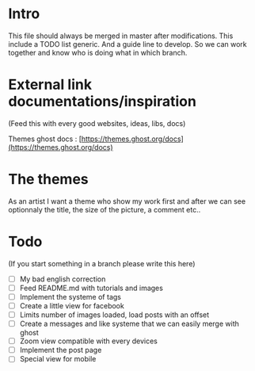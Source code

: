 # Intro

This file should always be merged in master after modifications.
This include a TODO list generic. And a guide line to develop. So we can work together and know who is doing what in which branch.



# External link documentations/inspiration
(Feed this with every good websites, ideas, libs, docs)

Themes ghost docs : [https://themes.ghost.org/docs](https://themes.ghost.org/docs)


# The themes
As an artist I want a theme who show my work first and after we can see optionnaly the title,
the size of the picture, a comment etc..

# Todo

(If you start something in a branch please write this here)

- [ ] My bad english correction
- [ ] Feed README.md with tutorials and images
- [ ] Implement the systeme of tags
- [ ] Create a little view for facebook
- [ ] Limits number of images loaded, load posts with an offset
- [ ] Create a messages and like systeme that we can easily merge with ghost
- [ ] Zoom view compatible with every devices
- [ ] Implement the post page
- [ ] Special view for mobile
